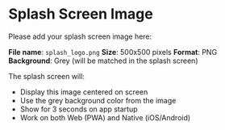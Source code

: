 # Splash Screen Image

Please add your splash screen image here:

**File name**: `splash_logo.png`
**Size**: 500x500 pixels
**Format**: PNG
**Background**: Grey (will be matched in the splash screen)

The splash screen will:
- Display this image centered on screen
- Use the grey background color from the image
- Show for 3 seconds on app startup
- Work on both Web (PWA) and Native (iOS/Android)
